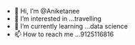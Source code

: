 - 👋 Hi, I’m @Aniketanee
- 👀 I’m interested in ...travelling
- 🌱 I’m currently learning ...data science
- 📫 How to reach me ...9125116816

<!---
Aniketanee/Aniketanee is a ✨ special ✨ repository because its `README.md` (this file) appears on your GitHub profile.
You can click the Preview link to take a look at your changes.
--->
